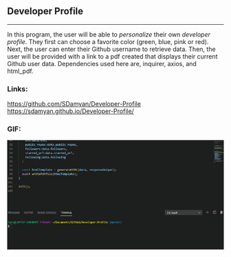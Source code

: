 
## Developer Profile
***
In this program, the user will be able to *personalize* their own *developer profile*.  They first can choose a favorite color (green, blue, pink or red). Next, the user can enter their Github username to retrieve data.  Then, the user will be provided with a link to a pdf created that displays their current Github user data.  Dependencies used here are, inquirer, axios, and html_pdf.

### Links:
https://github.com/SDamyan/Developer-Profile
 https://sdamyan.github.io/Developer-Profile/

### GIF:
![alt text](./developerProfileGIF.gif "Developer Profile GIF")

